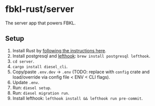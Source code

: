 # fbkl-rust/server

The server app that powers FBKL.

## Setup

1. Install Rust by [following the instructions here](https://www.rust-lang.org/learn/get-started).
2. Install postgresql and [lefthook](https://github.com/evilmartians/lefthook): `brew install postgresql lefthook`.
3. `cd server`.
4. `cargo install diesel_cli`.
5. Copy/paste `.env.dev` -> `.env` (TODO: replace with `config` crate and load/override via config file < ENV < CLI flags).
6. Update `.env`.
7. Run: `diesel setup`.
8. Run: `diesel migration run`.
9. Install lefthook: `lefthook install && lefthook run pre-commit`.

